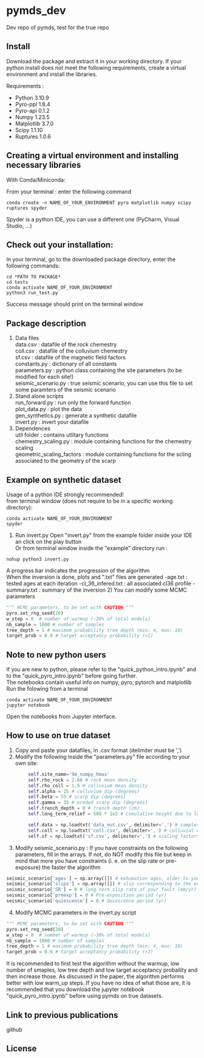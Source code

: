 # pymds_dev
Dev repo of pymds, test for the true repo

Install
-------
Download the package and extract it in your working directory. If your python install does not meet the following requirements, create a virtual environment and install the libraries.

Requirements :
- Python 3.10.9
- Pyro-ppl 1.8.4
- Pyro-api 0.1.2
- Numpy 1.23.5
- Matplotlib 3.7.0
- Scipy 1.1.10
- Ruptures 1.0.6
  
Creating a virtual environment and installing necessary libraries
------------------------------------------------------------------
With Conda/Miniconda: 

From your terminal : enter the following command

```
conda create -n NAME_OF_YOUR_ENVIRONMENT pyro matplotlib numpy scipy ruptures spyder 
```
Spyder is a python IDE, you can use a different one (PyCharm, Visual Studio, ...)

Check out your installation:
----------------------------
In your terminal, go to the downloaded package directory, enter the following commands:
```
cd *PATH TO PACKAGE*
cd tests
conda activate NAME_OF_YOUR_ENVIRONMENT
python3 run_test.py
```
Success message should print on the terminal window

Package description
-------------------
1) Data files\
data.csv : datafile of the rock chemestry\
coll.csv : datafile of the colluvium chemestry\
sf.csv : datafile of the magnetic field factors\
constants.py : dictionary of all constants\
parameters.py : python class containing the site parameters (to be modified for each site!)\
seismic_scenario.py : true seismic scenario, you can use this file to set some paramters of the seismic scenario
2) Stand alone scripts\
run_forward.py : run only the forward function\
plot_data.py : plot the data\
gen_synthetics.py : generate a synthetic datafile\
invert.py : invert your datafile
3) Dependences\
util folder : contains utlitary functions\
chemestry_scaling.py : module containing functions for the chemestry scaling\
geometric_scaling_factors : module containing functions for the scling associated to the geometry of the scarp

Example on synthetic dataset
----------------------------
Usage of a python IDE strongly recommended!\
from terminal window (does not require to be in a specific working directory):
```
conda activate NAME_OF_YOUR_ENVIRONMENT
spyder
```
1) Run invert.py
Open "invert.py" from the example folder inside your IDE an click on the play button\
Or from terminal window inside the "example" directory run :
```
nohup python3 invert.py
```
A progress bar indicates the progression of the algorithm\
When the inversion is done, plots and ".txt" files are generated
-age.txt : tested ages at each iteration
-cl_36_infered.txt : all associated cl36 profile
-summary.txt : summary of the inversion
2) You can modify some MCMC parameters

```python
""" MCMC parameters, to be set with CAUTION """
pyro.set_rng_seed(20)
w_step = 0  # number of warmup (~30% of total models)
nb_sample = 1000 # number of samples
tree_depth = 1 # maximum probability tree depth (min: 4, max: 10) 
target_prob = 0.9 # target acceptancy probability (<1)
```
Note to new python users
-------------------------
If you are new to python, please refer to the "quick_python_intro.ipynb"  and to the "quick_pyro_intro.ipynb" before going further.\
The notebooks contain useful info on numpy, pyro, pytorch and matplotlib\
Run the folowing from a terminal
```
conda activate NAME_OF_YOUR_ENVIRONMENT
jupyter notebook
```
Open the notebooks from Jupyter interface.

How to use on true dataset
--------------------------
1) Copy and paste your datafiles, in .csv format (delimiter must be ',')
2) Modify the following inside the "parameters.py" file according to your own site:

```python
        self.site_name='9m_numpy_hmax'
        self.rho_rock = 2.66 # rock mean density
        self.rho_coll = 1.5 # colluvium mean density
        self.alpha = 25 # colluvium dip (degrees)
        self.beta = 55 # scarp dip (degrees)
        self.gamma = 35 # eroded scarp dip (degrees)
        self.trench_depth = 0 # trench depth (cm)
        self.long_term_relief = 500 * 1e2 # cumulative height due to long term history (cm)

        self.data = np.loadtxt('data_out.csv', delimiter=',') # samples chemestry
        self.coll = np.loadtxt('coll.csv', delimiter=',') # colluvial wedge chemistry
        self.sf = np.loadtxt('sf.csv', delimiter=',') # scaling factors for neutrons and muons reactions

```
3) Modify seismic_scenario.py :
If you have constraints on the following parameters, fill in the arrays.
If not, do NOT modify this file but keep in mind that more you have constraints (i. e. on the slip rate or pre-exposure) the faster the algorithm
```python
seismic_scenario['ages'] = np.array([]) # exhumation ages, older to younger (yr)
seismic_scenario['slips'] = np.array([]) # slip corresponding to the events (cm)
seismic_scenario['SR'] = 0 # long term slip rate of your fault (mm/yr)
seismic_scenario['preexp'] = 0 # Pre-exposition period (yr)
seismic_scenario['quiescence'] = 0 # Quiescence period (yr)
```

4) Modify MCMC parameters in the invert.py script
```python
""" MCMC parameters, to be set with CAUTION """
pyro.set_rng_seed(20)
w_step = 0  # number of warmup (~30% of total models)
nb_sample = 1000 # number of samples
tree_depth = 1 # maximum probability tree depth (min: 4, max: 10) 
target_prob = 0.9 # target acceptancy probability (<1)
```
It is recommended to first test the algorithm without the warmup, low number of smaples, low tree depth and low target acceptancy probaility and then increase those.
As discussed in the paper, the algorithm performs better with low warm_up steps.
If you have no idea of what those are, it is recommended that you download the jupyter notebook "quick_pyro_intro.ipynb" before using pymds on true datasets.

Link to previous publications
-----------------------------
github

License
-------

